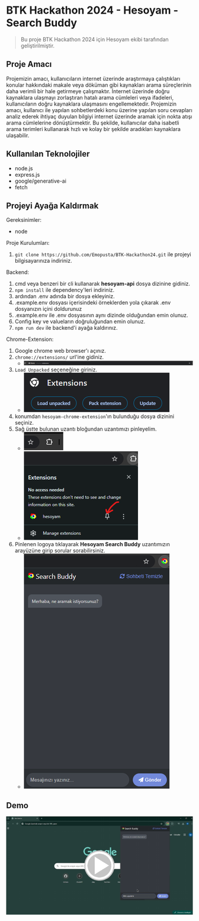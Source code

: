 # BTK Hackathon 2024 - Hesoyam - Search Buddy
> Bu proje BTK Hackathon 2024 için Hesoyam ekibi tarafından geliştirilmiştir.
 
## Proje Amacı
Projemizin amacı, kullanıcıların internet üzerinde araştırmaya çalıştıkları konular hakkındaki makale veya döküman gibi kaynakları
arama süreçlerinin daha verimli bir hale getirmeye çalışmaktır. İnternet üzerinde doğru kaynaklara ulaşmayı zorlaştıran hatalı arama cümleleri veya ifadeleri, kullanıcıların doğru kaynaklara ulaşmasını engellemektedir. Projemizin amacı, kullanıcı ile yapılan sohbetlerdeki konu üzerine yapılan soru cevapları analiz ederek ihtiyaç duyulan bilgiyi internet üzerinde aramak için nokta atışı arama cümlelerine dönüştürmektir. Bu şekilde, kullanıcılar daha isabetli arama terimleri kullanarak hızlı ve kolay bir şekilde aradıkları kaynaklara ulaşabilir.

## Kullanılan Teknolojiler

- node.js
- express.js
- google/generative-ai
- fetch


## Projeyi Ayağa Kaldırmak

Gereksinimler:
- node


Proje Kurulumları:

1. `git clone https://github.com/Emopusta/BTK-Hackathon24.git` ile projeyi bilgisayarınıza indiriniz.

Backend:

1. cmd veya benzeri bir cli kullanarak **hesoyam-api** dosya dizinine gidiniz.
2. `npm install` ile dependency'leri indiriniz.
3. ardından .env adında bir dosya ekleyiniz.
4. .example.env dosyası içerisindeki örneklerden yola çıkarak .env dosyanızın içini doldurunuz
5. .example.env ile .env dosyasının aynı dizinde olduğundan emin olunuz.
6. Config key ve valueların doğruluğundan emin olunuz.
7. `npm run dev` ile backend'i ayağa kaldırınız.

Chrome-Extension:

1. Google chrome web browser'ı açınız.
2. `chrome://extensions/` url'ine gidiniz.
    - ![](./public/search-bar.png)
3. `Load Unpacked` seçeneğine giriniz. 
    - ![](./public/un-packed.png)
4. konumdan `hesoyam-chrome-extension`'ın bulunduğu dosya dizinini seçiniz.
5. Sağ üstte bulunan uzantı bloğundan uzantımızı pinleyelim.
    - ![extension-shortcut](./public/extension-shortcut.png)
    - ![extension-pin](./public/extension-pin.png)
6. Pinlenen logoya tıklayarak **Hesoyam Search Buddy** uzantımızın arayüzüne girip sorular sorabilirsiniz.
    - ![alt text](./public/search-buddy.png)

## Demo
[![Videoyu izleyin](public/demo_preview.png)](https://www.youtube.com/watch?v=udtZ8YwVQg4)
